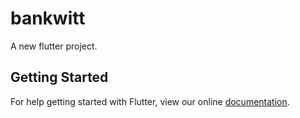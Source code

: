 # bankwitt

A new flutter project.

## Getting Started

For help getting started with Flutter, view our online
[documentation](http://flutter.io/).
